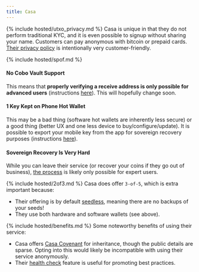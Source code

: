 ```yaml
---
title: Casa
---
```


{% include hosted/utxo_privacy.md %}
Casa is unique in that they do not perform traditional KYC, and it is even possible to signup without sharing your name.
Customers can pay anonymous with bitcoin or prepaid cards.
[Their privacy policy](https://blog.keys.casa/casa-privacy-and-data-protection-policy/) is intentionally very customer-friendly.

{% include hosted/spof.md %}

#### No Cobo Vault Support
This means that **properly verifying a receive address is only possible for advanced users** (instructions [here](https://blog.keys.casa/watch-only-wallet-guide/)).
This will hopefully change soon.

#### 1 Key Kept on Phone Hot Wallet
This may be a bad thing (software hot wallets are inherently less secure) or a good thing (better UX and one less device to buy/configure/update).
It is possible to export your mobile key from the app for sovereign recovery purposes (instructions [here](https://walletsrecovery.org/recovery-docs/casa-recovery)).

#### Sovereign Recovery Is Very Hard
While you can leave their service (or recover your coins if they go out of business), [the process](https://walletsrecovery.org/recovery-docs/casa-recovery) is likely only possible for expert users.

{% include hosted/2of3.md %}
Casa does offer `3-of-5`, which is extra important because:
* Their offering is by default [seedless](https://blog.keys.casa/casa-seedless-security-model/), meaning there are no backups of your seeds!
* They use both hardware and software wallets (see above).

{% include hosted/benefits.md %}
Some noteworthy benefits of using their service:
* Casa offers [Casa Covenant](https://keys.casa/bitcoin-inheritance-plan) for inheritance, though the public details are sparse.
Opting into this would likely be incompatible with using their service anonymously.
* Their [health check](https://support.keys.casa/hc/en-us/articles/360045442511-Health-Checks) feature is useful for promoting best practices.
